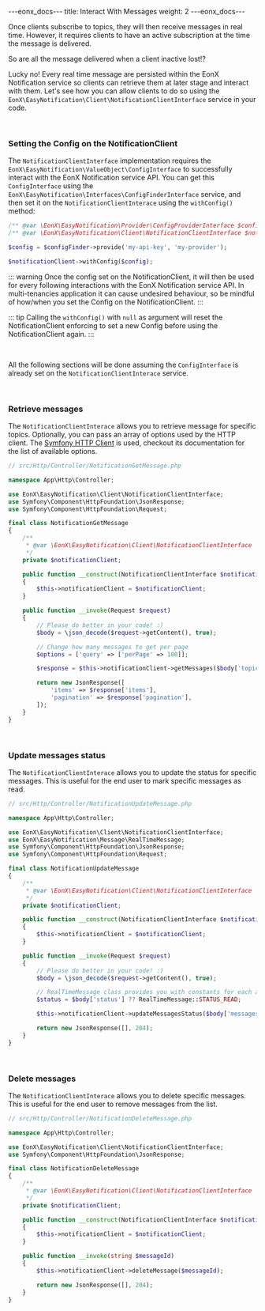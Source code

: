 ---eonx_docs---
title: Interact With Messages
weight: 2
---eonx_docs---

Once clients subscribe to topics, they will then receive messages in real time. However, it requires clients to have an
active subscription at the time the message is delivered.

So are all the message delivered when a client inactive lost!?

Lucky no! Every real time message are persisted within the EonX Notification service so clients can retrieve them at
later stage and interact with them. Let's see how you can allow clients to do so using the
`EonX\EasyNotification\Client\NotificationClientInterface` service in your code.

<br>

### Setting the Config on the NotificationClient

The `NotificationClientInterface` implementation requires the `EonX\EasyNotification\ValueObject\ConfigInterface` to
successfully interact with the EonX Notification service API.
You can get this `ConfigInterface` using the `EonX\EasyNotification\Interfaces\ConfigFinderInterface` service, and then
set it on the `NotificationClientInterace` using the `withConfig()` method:

```php
/** @var \EonX\EasyNotification\Provider\ConfigProviderInterface $configFinder */
/** @var \EonX\EasyNotification\Client\NotificationClientInterface $notificationClient */

$config = $configFinder->provide('my-api-key', 'my-provider');

$notificationClient->withConfig($config);
```

::: warning
Once the config set on the NotificationClient, it will then be used for every following interactions
with the EonX Notification service API. In multi-tenancies application it can cause undesired behaviour, so be mindful
of how/when you set the Config on the NotificationClient.
:::

::: tip
Calling the `withConfig()` with `null` as argument will reset the NotificationClient enforcing to set a new Config
before using the NotificationClient again.
:::

<br>

All the following sections will be done assuming the `ConfigInterface` is already set
on the `NotificationClientInterace` service.

<br>

### Retrieve messages

The `NotificationClientInterace` allows you to retrieve message for specific topics. Optionally, you can pass an array
of options used by the HTTP client. The [Symfony HTTP Client][1] is used, checkout its documentation for the list of
available options.

```php
// src/Http/Controller/NotificationGetMessage.php

namespace App\Http\Controller;

use EonX\EasyNotification\Client\NotificationClientInterface;
use Symfony\Component\HttpFoundation\JsonResponse;
use Symfony\Component\HttpFoundation\Request;

final class NotificationGetMessage
{
    /**
     * @var \EonX\EasyNotification\Client\NotificationClientInterface
     */
    private $notificationClient;

    public function __construct(NotificationClientInterface $notificationClient)
    {
        $this->notificationClient = $notificationClient;
    }

    public function __invoke(Request $request)
    {
        // Please do better in your code! :)
        $body = \json_decode($request->getContent(), true);

        // Change how many messages to get per page
        $options = ['query' => ['perPage' => 100]];

        $response = $this->notificationClient->getMessages($body['topics'], $options);

        return new JsonResponse([
            'items' => $response['items'],
            'pagination' => $response['pagination'],
        ]);
    }
}
```

<br>

### Update messages status

The `NotificationClientInterace` allows you to update the status for specific messages. This is useful for the end user
to mark specific messages as read.

```php
// src/Http/Controller/NotificationUpdateMessage.php

namespace App\Http\Controller;

use EonX\EasyNotification\Client\NotificationClientInterface;
use EonX\EasyNotification\Message\RealTimeMessage;
use Symfony\Component\HttpFoundation\JsonResponse;
use Symfony\Component\HttpFoundation\Request;

final class NotificationUpdateMessage
{
    /**
     * @var \EonX\EasyNotification\Client\NotificationClientInterface
     */
    private $notificationClient;

    public function __construct(NotificationClientInterface $notificationClient)
    {
        $this->notificationClient = $notificationClient;
    }

    public function __invoke(Request $request)
    {
        // Please do better in your code! :)
        $body = \json_decode($request->getContent(), true);

        // RealTimeMessage class provides you with constants for each available status
        $status = $body['status'] ?? RealTimeMessage::STATUS_READ;

        $this->notificationClient->updateMessagesStatus($body['messages'], $status);

        return new JsonResponse([], 204);
    }
}
```

<br>

### Delete messages

The `NotificationClientInterace` allows you to delete specific messages. This is useful for the end user
to remove messages from the list.

```php
// src/Http/Controller/NotificationDeleteMessage.php

namespace App\Http\Controller;

use EonX\EasyNotification\Client\NotificationClientInterface;
use Symfony\Component\HttpFoundation\JsonResponse;

final class NotificationDeleteMessage
{
    /**
     * @var \EonX\EasyNotification\Client\NotificationClientInterface
     */
    private $notificationClient;

    public function __construct(NotificationClientInterface $notificationClient)
    {
        $this->notificationClient = $notificationClient;
    }

    public function __invoke(string $messageId)
    {
        $this->notificationClient->deleteMessage($messageId);

        return new JsonResponse([], 204);
    }
}
```

[1]: https://symfony.com/doc/current/http_client.html
